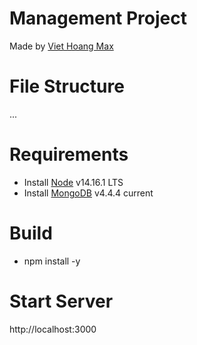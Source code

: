 # Management Project

Made by [Viet Hoang Max](https://github.com/tranviethoang12345/Project)

# File Structure
...

# Requirements

- Install [Node](https://nodejs.org/en/download/) v14.16.1 LTS
- Install [MongoDB](https://www.mongodb.com/try/download/community) v4.4.4 current

# Build

- npm install -y

# Start Server

http://localhost:3000